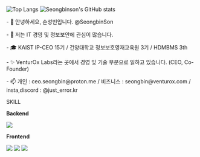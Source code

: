 
![Top Langs](https://github-readme-stats.vercel.app/api/top-langs/?username=seongbinson&layout=compact)
![Seongbinson's GitHub stats](https://github-readme-stats.vercel.app/api?username=seongbinson&show_icons=true&theme=nightowl)
<p>- 👋 안녕하세요, 손성빈입니다. @SeongbinSon</p>
<p>- 👀 저는 IT 경영 및 정보보안에 관심이 많습니다.</p>
<p>- 🎓 KAIST IP-CEO 15기 / 건양대학교 정보보호영재교육원 3기 / HDMBMS 3th</p>
<p>- ✨ VenturOx Labs라는 곳에서 경영 및 기술 부분으로 일하고 있습니다. (CEO, Co-Founder)</p>
<p>- 📫 개인 : ceo.seongbin@proton.me / 비즈니스 : seongbin@venturox.com / insta,discord : @just_error.kr</p>
SKILL
<div style="display:flex; flex-direction:column; align-items:flex-start;">
    <!-- Backend -->
    <p><strong>Backend</strong></p>
    <div>
        <img src="https://img.shields.io/badge/python-3776AB?style=flat-square&logo=python&logoColor=white"> 
    </div>
    <!-- Frontend -->
    <p><strong>Frontend</strong></p>
    <div>
        <img src="https://img.shields.io/badge/html5-E34F26?style=flat-square&logo=html5&logoColor=white"> 
        <img src="https://img.shields.io/badge/css-1572B6?style=flat-square&logo=css3&logoColor=white"> 
        <img src="https://img.shields.io/badge/javascript-F7DF1E?style=flat-square&logo=javascript&logoColor=black"> 
    </div>
     <p><strong></strong></p>
    <div>
</div><br>
</div>
<!---
SeongbinSon/SeongbinSon is a ✨ special ✨ repository because its `README.md` (this file) appears on your GitHub profile.
You can click the Preview link to take a look at your changes.
--->
